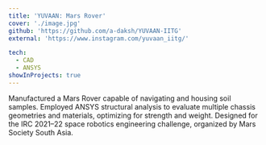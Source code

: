 ```yaml
---
title: 'YUVAAN: Mars Rover'
cover: './image.jpg'
github: 'https://github.com/a-daksh/YUVAAN-IITG'
external: 'https://www.instagram.com/yuvaan_iitg/'

tech:
  - CAD
  - ANSYS
showInProjects: true
---
```

Manufactured a  Mars Rover capable of navigating and housing soil samples. Employed ANSYS structural analysis to evaluate multiple chassis geometries and materials, optimizing for strength and weight. Designed for the IRC 2021–22 space robotics engineering challenge, organized by Mars Society South Asia.
